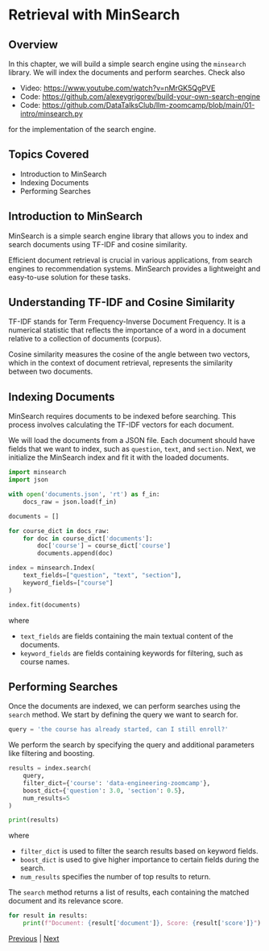 # Retrieval with MinSearch

## Overview

In this chapter, we will build a simple search engine using the `minsearch` library. We will index the documents and perform searches. Check also

* Video: https://www.youtube.com/watch?v=nMrGK5QgPVE
* Code: https://github.com/alexeygrigorev/build-your-own-search-engine
* Code: https://github.com/DataTalksClub/llm-zoomcamp/blob/main/01-intro/minsearch.py

for the implementation of the search engine.

## Topics Covered

- Introduction to MinSearch
- Indexing Documents
- Performing Searches

## Introduction to MinSearch

MinSearch is a simple search engine library that allows you to index and search documents using TF-IDF and cosine similarity.

Efficient document retrieval is crucial in various applications, from search engines to recommendation systems. MinSearch provides a lightweight and easy-to-use solution for these tasks.

## Understanding TF-IDF and Cosine Similarity

TF-IDF stands for Term Frequency-Inverse Document Frequency. It is a numerical statistic that reflects the importance of a word in a document relative to a collection of documents (corpus).

Cosine similarity measures the cosine of the angle between two vectors, which in the context of document retrieval, represents the similarity between two documents.

## Indexing Documents

MinSearch requires documents to be indexed before searching. This process involves calculating the TF-IDF vectors for each document.

We will load the documents from a JSON file. Each document should have fields that we want to index, such as `question`, `text`, and `section`. Next, we initialize the MinSearch index and fit it with the loaded documents.

```python
import minsearch
import json

with open('documents.json', 'rt') as f_in:
    docs_raw = json.load(f_in)

documents = []

for course_dict in docs_raw:
    for doc in course_dict['documents']:
        doc['course'] = course_dict['course']
        documents.append(doc)

index = minsearch.Index(
    text_fields=["question", "text", "section"],
    keyword_fields=["course"]
)

index.fit(documents)
```

where
- `text_fields` are fields containing the main textual content of the documents.
- `keyword_fields` are fields containing keywords for filtering, such as course names.

## Performing Searches

Once the documents are indexed, we can perform searches using the `search` method.
We start by defining the query we want to search for.

```python
query = 'the course has already started, can I still enroll?'
```
We perform the search by specifying the query and additional parameters like filtering and boosting.

```python
results = index.search(
    query, 
    filter_dict={'course': 'data-engineering-zoomcamp'}, 
    boost_dict={'question': 3.0, 'section': 0.5}, 
    num_results=5
)

print(results)
```

where

- `filter_dict` is used to filter the search results based on keyword fields.
- `boost_dict` is used to give higher importance to certain fields during the search.
- `num_results` specifies the number of top results to return.


The `search` method returns a list of results, each containing the matched document and its relevance score.

```python
for result in results:
    print(f"Document: {result['document']}, Score: {result['score']}")
```

[Previous](preparing-the-environment.md) | [Next](generation-with-openai.md)